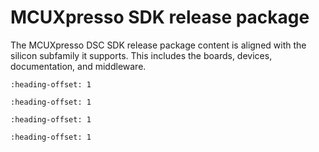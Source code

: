 # MCUXpresso SDK release package

The MCUXpresso DSC SDK release package content is aligned with the silicon subfamily it supports. This includes the boards, devices, documentation, and middleware.


```{include} ../topics/device_support.md
:heading-offset: 1
```

```{include} ../topics/cmsis_dsp_lib.md
:heading-offset: 1
```

```{include} ../topics/operating_system.md
:heading-offset: 1
```

```{include} ../topics/middleware.md
:heading-offset: 1
```

